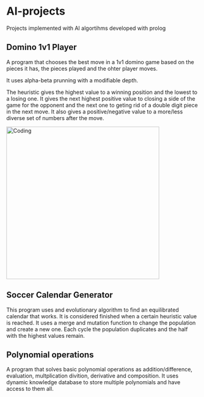 # AI-projects
Projects implemented with AI algortihms developed with prolog

## Domino 1v1 Player

A program that chooses the best move in a 1v1 domino game based on the pieces it has, the pieces played and the ohter player moves. 

It uses alpha-beta prunning with a modifiable depth. 

The heuristic gives the highest value to a winning position and the lowest to a losing one. It gives the next highest positive value to closing a side of the game for the opponent and the next one to geting rid of a double digit piece in the next move. It also gives a positive/negative value to a more/less diverse set of numbers after the move.

<img align="center" alt="Coding" width="400" src="https://upload.wikimedia.org/wikipedia/commons/thumb/9/91/AB_pruning.svg/400px-AB_pruning.svg.png">

## Soccer Calendar Generator

This program uses and evolutionary algorithm to find an equilibrated calendar that works. It is considered finished when a certain heuristic value is reached.
It uses a merge and mutation function to change the population and create a new one. Each cycle the population duplicates and the half with the highest values remain.


## Polynomial operations

A program that solves basic polynomial operations as addition/difference, evaluation, multplication divition, derivative and composition. 
It uses dynamic knowledge database to store multiple polynomials and have access to them all.
